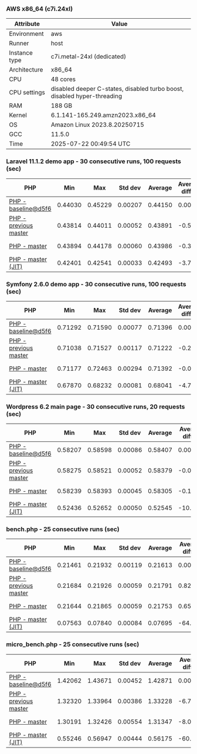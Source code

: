 ### AWS x86_64 (c7i.24xl)

|  Attribute    |     Value      |
|---------------|----------------|
| Environment   |aws|
| Runner        |host|
| Instance type |c7i.metal-24xl (dedicated)|
| Architecture  |x86_64
| CPU           |48 cores|
| CPU settings  |disabled deeper C-states, disabled turbo boost, disabled hyper-threading|
| RAM           |188 GB|
| Kernel        |6.1.141-165.249.amzn2023.x86_64|
| OS            |Amazon Linux 2023.8.20250715|
| GCC           |11.5.0|
| Time          |2025-07-22 00:49:54 UTC|

### Laravel 11.1.2 demo app - 30 consecutive runs, 100 requests (sec)

|     PHP     |     Min     |     Max     |    Std dev   |   Average  |  Average diff % |   Median   | Median diff % |     Memory    |
|-------------|-------------|-------------|--------------|------------|-----------------|------------|---------------|---------------|
|[PHP - baseline@d5f6](https://github.com/php/php-src/commit/d5f6e56610)|0.44030|0.45229|0.00207|0.44150|0.00%|0.44111|0.00%|42.01 MB|
|[PHP - previous master](https://github.com/php/php-src/commit/e91d2c719f)|0.43814|0.44011|0.00052|0.43891|-0.59%|0.43885|-0.51%|42.34 MB|
|[PHP - master](https://github.com/php/php-src/commit/113eb203b0)|0.43894|0.44178|0.00060|0.43986|-0.37%|0.43984|-0.29%|42.34 MB|
|[PHP - master (JIT)](https://github.com/php/php-src/commit/113eb203b0)|0.42401|0.42541|0.00033|0.42493|-3.75%|0.42493|-3.67%|51.46 MB|

### Symfony 2.6.0 demo app - 30 consecutive runs, 100 requests (sec)

|     PHP     |     Min     |     Max     |    Std dev   |   Average  |  Average diff % |   Median   | Median diff % |     Memory    |
|-------------|-------------|-------------|--------------|------------|-----------------|------------|---------------|---------------|
|[PHP - baseline@d5f6](https://github.com/php/php-src/commit/d5f6e56610)|0.71292|0.71590|0.00077|0.71396|0.00%|0.71380|0.00%|37.68 MB|
|[PHP - previous master](https://github.com/php/php-src/commit/e91d2c719f)|0.71038|0.71527|0.00117|0.71222|-0.24%|0.71204|-0.25%|38.29 MB|
|[PHP - master](https://github.com/php/php-src/commit/113eb203b0)|0.71177|0.72463|0.00294|0.71392|-0.01%|0.71296|-0.12%|38.29 MB|
|[PHP - master (JIT)](https://github.com/php/php-src/commit/113eb203b0)|0.67870|0.68232|0.00081|0.68041|-4.70%|0.68031|-4.69%|45.07 MB|

### Wordpress 6.2 main page - 30 consecutive runs, 20 requests (sec)

|     PHP     |     Min     |     Max     |    Std dev   |   Average  |  Average diff % |   Median   | Median diff % |     Memory    |
|-------------|-------------|-------------|--------------|------------|-----------------|------------|---------------|---------------|
|[PHP - baseline@d5f6](https://github.com/php/php-src/commit/d5f6e56610)|0.58207|0.58598|0.00086|0.58407|0.00%|0.58390|0.00%|43.41 MB|
|[PHP - previous master](https://github.com/php/php-src/commit/e91d2c719f)|0.58275|0.58521|0.00052|0.58379|-0.05%|0.58387|-0.01%|43.78 MB|
|[PHP - master](https://github.com/php/php-src/commit/113eb203b0)|0.58239|0.58393|0.00045|0.58305|-0.18%|0.58303|-0.15%|43.78 MB|
|[PHP - master (JIT)](https://github.com/php/php-src/commit/113eb203b0)|0.52436|0.52652|0.00050|0.52545|-10.04%|0.52548|-10.01%|62.18 MB|

### bench.php - 25 consecutive runs (sec)

|     PHP     |     Min     |     Max     |    Std dev   |   Average  |  Average diff % |   Median   | Median diff % |     Memory    |
|-------------|-------------|-------------|--------------|------------|-----------------|------------|---------------|---------------|
|[PHP - baseline@d5f6](https://github.com/php/php-src/commit/d5f6e56610)|0.21461|0.21932|0.00119|0.21613|0.00%|0.21582|0.00%|26.40 MB|
|[PHP - previous master](https://github.com/php/php-src/commit/e91d2c719f)|0.21684|0.21926|0.00059|0.21791|0.82%|0.21772|0.88%|26.71 MB|
|[PHP - master](https://github.com/php/php-src/commit/113eb203b0)|0.21644|0.21865|0.00059|0.21753|0.65%|0.21752|0.79%|26.71 MB|
|[PHP - master (JIT)](https://github.com/php/php-src/commit/113eb203b0)|0.07563|0.07840|0.00084|0.07695|-64.40%|0.07701|-64.32%|27.92 MB|

### micro_bench.php - 25 consecutive runs (sec)

|     PHP     |     Min     |     Max     |    Std dev   |   Average  |  Average diff % |   Median   | Median diff % |     Memory    |
|-------------|-------------|-------------|--------------|------------|-----------------|------------|---------------|---------------|
|[PHP - baseline@d5f6](https://github.com/php/php-src/commit/d5f6e56610)|1.42062|1.43671|0.00452|1.42871|0.00%|1.42868|0.00%|20.63 MB|
|[PHP - previous master](https://github.com/php/php-src/commit/e91d2c719f)|1.32320|1.33964|0.00386|1.33228|-6.75%|1.33195|-6.77%|21.00 MB|
|[PHP - master](https://github.com/php/php-src/commit/113eb203b0)|1.30191|1.32426|0.00554|1.31347|-8.07%|1.31487|-7.97%|21.00 MB|
|[PHP - master (JIT)](https://github.com/php/php-src/commit/113eb203b0)|0.55246|0.56947|0.00444|0.56175|-60.68%|0.56220|-60.65%|22.36 MB|
